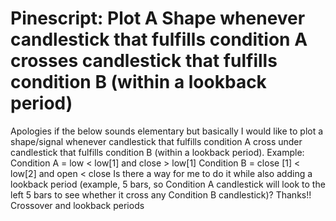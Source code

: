 
# Pinescript: Plot A Shape whenever candlestick that fulfills condition A crosses candlestick that fulfills condition B (within a lookback period)

Apologies if the below sounds elementary but basically I would like to plot a shape/signal whenever candlestick that fulfills condition A cross under candlestick that fulfills condition B (within a lookback period).
Example:
Condition A = low < low[1] and close > low[1]
Condition B = close [1] < low[2] and open < close
Is there a way for me to do it while also adding a lookback period (example, 5 bars, so Condition A candlestick will look to the left 5 bars to see whether it cross any Condition B candlestick)?
Thanks!!
Crossover and lookback periods

        